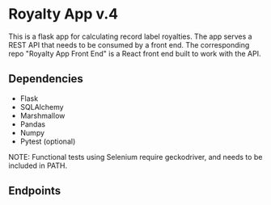 # Royalty App v.4

This is a flask app for calculating record label royalties. The app serves a REST API that needs to be consumed by a front end. The corresponding repo "Royalty App Front End" is a React front end built to work with the API. 

## Dependencies

- Flask
- SQLAlchemy
- Marshmallow
- Pandas
- Numpy
- Pytest (optional)

NOTE: Functional tests using Selenium require geckodriver, and needs to be included in PATH.

## Endpoints
